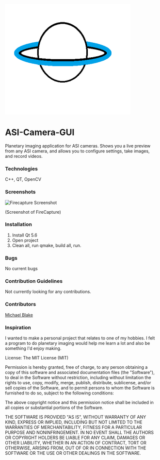 ![Logo](https://github.com/MichaelBlakeOIT/ASI-Camera-GUI/blob/master/Logo.png)

# ASI-Camera-GUI
Planetary imaging application for ASI cameras. Shows you a live preview from any ASI camera, and allows you to configure settings, take images, and record videos.

### Technologies
C++, QT, OpenCV

### Screenshots
![Firecapture Screenshot](http://www.astrophotography-tonight.com/wp-content/uploads/2013/12/FireCapture-ASI120mm.jpg)

(Screenshot of FireCapture)
### Installation
1. Install Qt 5.6
2. Open project 
3. Clean all, run qmake, build all, run. 

### Bugs
No current bugs

### Contribution Guidelines
Not currently looking for any contributions.

### Contributors
[Michael Blake](https://github.com/MichaelBlakeOIT)

### Inspiration
I wanted to make a personal project that relates to one of my hobbies. I felt a program to do planetary imaging would help me learn a lot and also be something I'd enjoy making.

License:
The MIT License (MIT)

Permission is hereby granted, free of charge, to any person obtaining a copy of this software and associated documentation files (the "Software"), to deal in the Software without restriction, including without limitation the rights to use, copy, modify, merge, publish, distribute, sublicense, and/or sell copies of the Software, and to permit persons to whom the Software is furnished to do so, subject to the following conditions:

The above copyright notice and this permission notice shall be included in all copies or substantial portions of the Software.

THE SOFTWARE IS PROVIDED "AS IS", WITHOUT WARRANTY OF ANY KIND, EXPRESS OR IMPLIED, INCLUDING BUT NOT LIMITED TO THE WARRANTIES OF MERCHANTABILITY, FITNESS FOR A PARTICULAR PURPOSE AND NONINFRINGEMENT. IN NO EVENT SHALL THE AUTHORS OR COPYRIGHT HOLDERS BE LIABLE FOR ANY CLAIM, DAMAGES OR OTHER LIABILITY, WHETHER IN AN ACTION OF CONTRACT, TORT OR OTHERWISE, ARISING FROM, OUT OF OR IN CONNECTION WITH THE SOFTWARE OR THE USE OR OTHER DEALINGS IN THE SOFTWARE.
